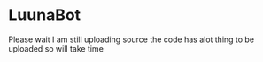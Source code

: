 # LuunaBot
Please wait I am still uploading source the code has alot thing to be uploaded so will take time
